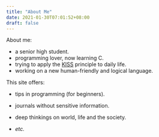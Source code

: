 ```yaml
---
title: "About Me"
date: 2021-01-30T07:01:52+08:00
draft: false
---
```


About me:

- a senior high student.
- programming lover, now learning C.
- trying to apply the [KISS](https://www.bing.com/search?q=KISS%20principle) principle to daily life.
- working on a new human-friendly and logical language.



This site offers:

- tips in programming (for beginners).

- journals without sensitive information.
- deep thinkings on world, life and the society.
- *etc.*